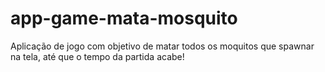 # app-game-mata-mosquito
 Aplicação de jogo com objetivo de matar todos os moquitos que spawnar na tela, até que o tempo da partida acabe!
